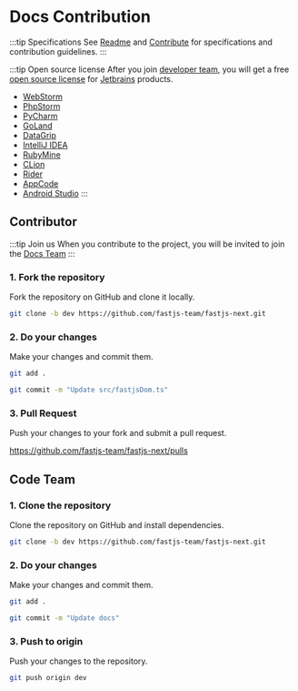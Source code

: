 # Docs Contribution

:::tip Specifications
See [Readme](https://github.com/fastjs-team/fastjs-next/blob/main/README.md) and [Contribute](https://github.com/fastjs-team/fastjs-next/blob/main/CONTRIBUTE.md) for specifications and contribution guidelines.
:::

:::tip Open source license
After you join [developer team](https://github.com/orgs/fastjs-team/teams), you will get a free [open source license](https://www.jetbrains.com/community/opensource/ ) for [Jetbrains](https://www.jetbrains.com/) products.
- [WebStorm](https://www.jetbrains.com/webstorm/)
- [PhpStorm](https://www.jetbrains.com/phpstorm/)
- [PyCharm](https://www.jetbrains.com/pycharm/)
- [GoLand](https://www.jetbrains.com/go/)
- [DataGrip](https://www.jetbrains.com/datagrip/)
- [IntelliJ IDEA](https://www.jetbrains.com/idea/)
- [RubyMine](https://www.jetbrains.com/ruby/)
- [CLion](https://www.jetbrains.com/clion/)
- [Rider](https://www.jetbrains.com/rider/)
- [AppCode](https://www.jetbrains.com/objc/)
- [Android Studio](https://developer.android.com/studio)
:::

## Contributor

:::tip Join us
When you contribute to the project, you will be invited to join the [Docs Team](https://github.com/orgs/fastjs-team/teams)
:::

### 1. Fork the repository

Fork the repository on GitHub and clone it locally.

```bash
git clone -b dev https://github.com/fastjs-team/fastjs-next.git
```

### 2. Do your changes

Make your changes and commit them.

```bash
git add .
```

```bash
git commit -m "Update src/fastjsDom.ts"
```

### 3. Pull Request

Push your changes to your fork and submit a pull request.

https://github.com/fastjs-team/fastjs-next/pulls

## Code Team

### 1. Clone the repository

Clone the repository on GitHub and install dependencies.

```bash
git clone -b dev https://github.com/fastjs-team/fastjs-next.git
```

### 2. Do your changes

Make your changes and commit them.

```bash
git add .
```

```bash
git commit -m "Update docs"
```

### 3. Push to origin

Push your changes to the repository.

```bash
git push origin dev
```